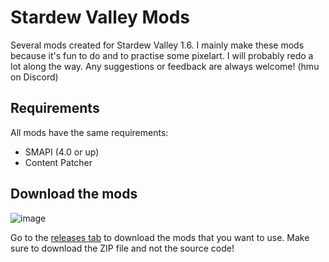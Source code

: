 
# Stardew Valley Mods
Several mods created for Stardew Valley 1.6. I mainly make these mods because it's fun to do and to practise some pixelart. I will probably redo a lot along the way. Any suggestions or feedback are always welcome! (hmu on Discord)

## Requirements
All mods have the same requirements:
* SMAPI (4.0 or up)
* Content Patcher

## Download the mods

![image](https://github.com/animatedrice/StardewMods/assets/15009951/5c456474-941b-4f1c-ac11-96d0bf4e2677)

Go to the [releases tab](https://github.com/animatedrice/StardewMods/releases) to download the mods that you want to use. 
Make sure to download the ZIP file and not the source code!
